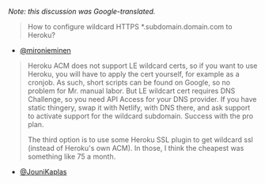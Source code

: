 *Note: this discussion was Google-translated.*


> How to configure wildcard HTTPS *.subdomain.domain.com to Heroku?
- [@mironieminen](https://twitter.com/mironieminen)


> Heroku ACM does not support LE wildcard certs, so if you want to use Heroku, you will have to apply 
> the cert yourself, for example as a cronjob. As such, short scripts can be found on Google, so no 
> problem for Mr. manual labor. But LE wildcart cert requires DNS Challenge, so you need API Access for 
> your DNS provider. If you have static thingery, swap it with Netlify, with DNS there, and ask support to 
> activate support for the wildcard subdomain. Success with the pro plan.
> 
> The third option is to use some Heroku SSL plugin to get wildcard ssl 
> (instead of Heroku's own ACM). 
> In those, I think the cheapest was something like 75 a month.
- [@JouniKaplas](https://twitter.com/JouniKaplas)

